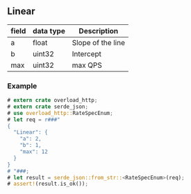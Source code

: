 ## Linear

| field | data type | Description       |
|-------|-----------|-------------------|
| a     | float     | Slope of the line |
| b     | uint32    | Intercept         |
| max   | uint32    | max QPS           |

### Example

```rust
# extern crate overload_http;
# extern crate serde_json;
# use overload_http::RateSpecEnum;
# let req = r###"
{
  "Linear": {
    "a": 2,
    "b": 1,
    "max": 12
  }
}
# "###;
# let result = serde_json::from_str::<RateSpecEnum>(req);
# assert!(result.is_ok());
```

